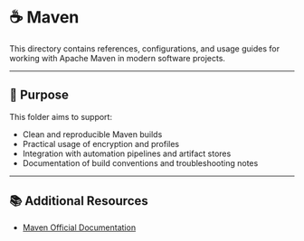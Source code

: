 # ☕ Maven

This directory contains references, configurations, and usage guides for working with Apache Maven in modern software
projects.

---

## 🎯 Purpose

This folder aims to support:

- Clean and reproducible Maven builds
- Practical usage of encryption and profiles
- Integration with automation pipelines and artifact stores
- Documentation of build conventions and troubleshooting notes

---

## 📚 Additional Resources

- [Maven Official Documentation](https://maven.apache.org/)

